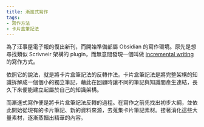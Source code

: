 ```yaml
---
title: 漸進式寫作
tags:
- 寫作方法
- 卡片盒筆記法
---
```


為了汪事屋電子報的復出新刊，而開始準備部屬 Obsidian 的寫作環境。原先是想尋找類似 Scrivneir 架構的 plugin，而無意間發現一個叫做 [incremental writing](https://supermemo.guru/wiki/Incremental_writing) 的寫作方式。

依照它的說法，就是將卡片盒筆記法的反轉作法。卡片盒筆記法是將完整架構的知識拆解成一個個小的獨立筆記，藉此在回顧時讓不同的筆記與知識間產生連結，長久下來便能建立起屬於自己的知識架構。

而漸進式寫作便是將卡片盒筆記法反轉的過程。在寫作之前先找出初步大綱，並依此開始從現有的卡片筆記、新的資料來源，去蒐集卡片筆記素材。接著消化這些大量素材，逐漸蒸餾出精華的內容。
